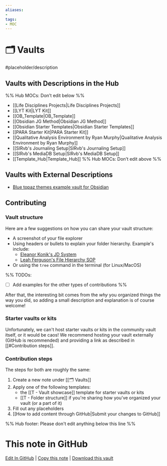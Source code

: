 ```yaml
---
aliases:
- 
tags: 
- MOC
---
```


# 🗂️ Vaults

#placeholder/description


## Vaults with Descriptions in the Hub

%% Hub MOCs: Don’t edit below  %%
-  [[Life Disciplines Projects|Life Disciplines Projects]]
-  [[LYT Kit|LYT Kit]]
-  [[OB_Template|OB_Template]]
-  [[Obsidian JG Method|Obsidian JG Method]]
-  [[Obsidian Starter Templates|Obsidian Starter Templates]]
-  [[PARA Starter Kit|PARA Starter Kit]]
-  [[Qualitative Analysis Environment by Ryan Murphy|Qualitative Analysis Environment by Ryan Murphy]]
-  [[SlRvb's Journaling Setup|SlRvb's Journaling Setup]]
-  [[SlRvb's MediaDB Setup|SlRvb's MediaDB Setup]]
-  [[Template_Hub|Template_Hub]]
%% Hub MOCs: Don’t edit above  %%

## Vaults with External Descriptions
- [Blue topaz themes example vault for Obsidian](https://github.com/cumany/Blue-topaz-examples)


## Contributing

### Vault structure

Here are a few suggestions on how you can share your vault structure:

- A screenshot of your file explorer
- Using headers or bullets to explain your folder hierarchy. Example's include:
  - [Eleanor Konik's JD System](https://publish.obsidian.md/eleanorkonik/00+Meta/03+Structure/JD+System+2021-08-22)
  - [Leah Ferguson's File Hierarchy SOP](<https://publish.obsidian.md/leah/00+Meta/04+SOP/File+Hierarchy+(SOP)>)
- Or using the `tree` command in the terminal (for Linux/MacOS)

%%
TODOs:
- [ ] Add examples for the other types of contributions
%%

After that, the interesting bit comes from the *why* you organized things the way you did, so adding a small description and explanation is of course welcome!

### Starter vaults or kits

Unfortunately, we can't host starter vaults or kits in the community vault itself, or it would be caos! We recommend hosting your vault externally (GitHub is recommended) and providing a link as described in [[#Contribution steps]].

### Contribution steps

The steps for both are roughly the same:

1. Create a new note under [[🗂️ Vaults]]
2. Apply one of the following templates:
   - the [[T - Vault showcase]] template for starter vaults or kits
   - [[T - Folder structure]] if you're sharing how you've organized your vault (or a part of it)
3. Fill out any placeholders
4. [[How to add content through GitHub|Submit your changes to GitHub]]

%% Hub footer: Please don't edit anything below this line %%

# This note in GitHub

<span class="git-footer">[Edit In GitHub](https://github.dev/obsidian-community/obsidian-hub/blob/main/03%20-%20Showcases%20%26%20Templates/Vaults/%F0%9F%97%82%EF%B8%8F%20Vaults.md "git-hub-edit-note") | [Copy this note](https://raw.githubusercontent.com/obsidian-community/obsidian-hub/main/03%20-%20Showcases%20%26%20Templates/Vaults/%F0%9F%97%82%EF%B8%8F%20Vaults.md "git-hub-copy-note") | [Download this vault](https://github.com/obsidian-community/obsidian-hub/archive/refs/heads/main.zip "git-hub-download-vault") </span>
